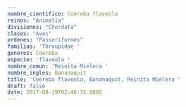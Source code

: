 ```yaml
---
nombre_cientifico: Coereba flaveola
reinos: "Animalia"
divisiones: "Chordata"
clases: "Aves"
ordenes: "Passeriformes"
familias: 'Thraupidae '
generos: Coereba
especie: 'flaveola '
nombre_comun: 'Reinita Mielera '
nombre_ingles: Bananaquit
title: 'Coereba flaveola, Bananaquit, Reinita Mielera '
draft: false
date: 2017-08-19T02:46:32.000Z
---
```


